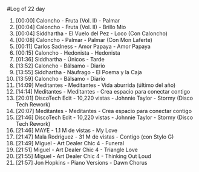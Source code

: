 #Log of 22 day

1. [00:00] Caloncho - Fruta (Vol. II) - Palmar
1. [00:04] Caloncho - Fruta (Vol. II) - Brillo Mio
1. [00:04] Siddhartha - El Vuelo del Pez - Loco (Con Caloncho)
1. [00:08] Caloncho - Palmar - Palmar (Con Mon Laferte)
1. [00:11] Carlos Sadness - Amor Papaya - Amor Papaya
1. [00:15] Caloncho - Hedonista - Hedonista
1. [01:36] Siddhartha - Únicos - Tarde
1. [13:52] Caloncho - Bálsamo - Diario
1. [13:55] Siddhartha - Náufrago - El Poema y la Caja
1. [13:59] Caloncho - Bálsamo - Diario
1. [14:09] Meditantes - Meditantes - Vida aburrida (último del año)
1. [14:14] Meditantes - Meditantes - Crea espacio para conectar contigo
1. [20:01] DiscoTech Edit - 10,220 vistas - Johnnie Taylor - Stormy (Disco Tech Rework)
1. [20:07] Meditantes - Meditantes - Crea espacio para conectar contigo
1. [21:46] DiscoTech Edit - 10,220 vistas - Johnnie Taylor - Stormy (Disco Tech Rework)
1. [21:46] MAYE - 1.1 M de vistas - My Love
1. [21:47] Mala Rodriguez - 31 M de vistas - Contigo (con Stylo G)
1. [21:49] Miguel - Art Dealer Chic 4 - Funeral
1. [21:51] Miguel - Art Dealer Chic 4 - Triangle Love
1. [21:55] Miguel - Art Dealer Chic 4 - Thinking Out Loud
1. [21:57] Jon Hopkins - Piano Versions - Dawn Chorus
